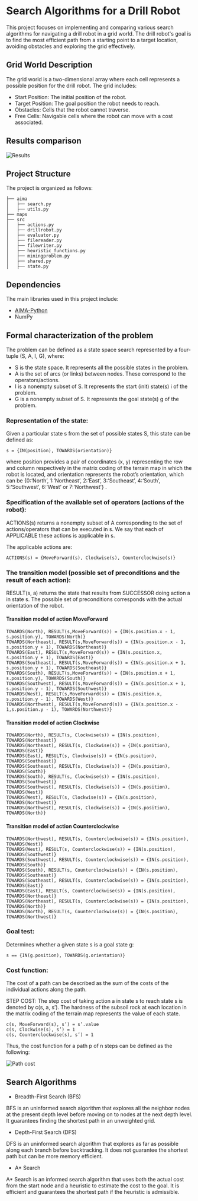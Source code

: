 Search Algorithms for a Drill Robot
===

This project focuses on implementing and comparing various search algorithms for navigating a drill robot in a grid world. The drill robot's goal is to find the most efficient path from a starting point to a target location, avoiding obstacles and exploring the grid effectively.

## Grid World Description
The grid world is a two-dimensional array where each cell represents a possible position for the drill robot. The grid includes:

- Start Position: The initial position of the robot.
- Target Position: The goal position the robot needs to reach.
- Obstacles: Cells that the robot cannot traverse.
- Free Cells: Navigable cells where the robot can move with a cost associated.

## Results comparison

![Results](results.png)

## Project Structure
The project is organized as follows:

```
├── aima
│   ├── search.py
│   ├── utils.py 
├── maps
├── src
│   ├── actions.py
│   ├── drillrobot.py
│   ├── evaluator.py
│   ├── filereader.py
│   ├── filewriter.py
│   ├── heuristic_functions.py
│   ├── miningproblem.py
│   ├── shared.py
│   ├── state.py
```

## Dependencies
The main libraries used in this project include:

- [AIMA-Python](https://github.com/aimacode/aima-python)
- NumPy

## Formal characterization of the problem
The problem can be defined as a state space search represented by a four-tuple (S, A, I, G), where:
- S is the state space. It represents all the possible states in the problem.
- A is the set of arcs (or links) between nodes. These correspond to the operators/actions.
- I is a nonempty subset of S. It represents the start (init) state(s) i of the problem.
- G is a nonempty subset of S. It represents the goal state(s) g of the problem.

### Representation of the state:
Given a particular state s from the set of possible states S, this state can be defined as:

```
s = {IN(position), TOWARDS(orientation)}
```

where position provides a pair of coordinates (x, y) representing the row and column respectively in the matrix coding of the terrain map in which the robot is located, and orientation represents the robot’s orientation, which can be {0:‘North’, 1:‘Northeast’, 2:‘East’, 3:‘Southeast’, 4:‘South’, 5:‘Southwest’, 6:‘West’ or 7:‘Northwest’} .

### Specification of the available set of operators (actions of the robot):  
ACTIONS(s) returns a nonempty subset of A corresponding to the set of actions/operators that can be executed in s. We say that each of APPLICABLE these actions is applicable in s. 

The applicable actions are:

```
ACTIONS(s) = {MoveForward(s), Clockwise(s), Counterclockwise(s)}
```

### The transition model (possible set of preconditions and the result of each action):  
RESULT(s, a) returns the state that results from SUCCESSOR doing action a in state s. The possible set of preconditions corresponds with the actual orientation of the robot.

#### Transition model of action MoveForward
```
TOWARDS(North), RESULT(s,MoveForward(s)) = {IN(s.position.x - 1, s.position.y), TOWARDS(North)}
TOWARDS(Northeast), RESULT(s,MoveForward(s)) = {IN(s.position.x - 1, s.position.y + 1), TOWARDS(Northeast)}
TOWARDS(East), RESULT(s,MoveForward(s)) = {IN(s.position.x, s.position.y + 1), TOWARDS(East)}
TOWARDS(Southeast), RESULT(s,MoveForward(s)) = {IN(s.position.x + 1, s.position.y + 1), TOWARDS(Southeast)}
TOWARDS(South), RESULT(s,MoveForward(s)) = {IN(s.position.x + 1, s.position.y), TOWARDS(South)}
TOWARDS(Southwest), RESULT(s,MoveForward(s)) = {IN(s.position.x + 1, s.position.y - 1), TOWARDS(Southwest)}
TOWARDS(West), RESULT(s,MoveForward(s)) = {IN(s.position.x, s.position.y - 1), TOWARDS(West)}
TOWARDS(Northwest), RESULT(s,MoveForward(s)) = {IN(s.position.x - 1,s.position.y - 1), TOWARDS(Northwest)}
```

#### Transition model of action Clockwise
```
TOWARDS(North), RESULT(s, Clockwise(s)) = {IN(s.position), TOWARDS(Northeast)}
TOWARDS(Northeast), RESULT(s, Clockwise(s)) = {IN(s.position), TOWARDS(East)}
TOWARDS(East), RESULT(s, Clockwise(s)) = {IN(s.position), TOWARDS(Southeast)}
TOWARDS(Southeast), RESULT(s, Clockwise(s)) = {IN(s.position), TOWARDS(South)}
TOWARDS(South), RESULT(s, Clockwise(s)) = {IN(s.position), TOWARDS(Southwest)}
TOWARDS(Southwest), RESULT(s, Clockwise(s)) = {IN(s.position), TOWARDS(West)}
TOWARDS(West), RESULT(s, Clockwise(s)) = {IN(s.position), TOWARDS(Northwest)}
TOWARDS(Northwest), RESULT(s, Clockwise(s)) = {IN(s.position), TOWARDS(North)}
```

#### Transition model of action Counterclockwise
```
TOWARDS(Northwest), RESULT(s, Counterclockwise(s)) = {IN(s.position), TOWARDS(West)}
TOWARDS(West), RESULT(s, Counterclockwise(s)) = {IN(s.position), TOWARDS(Southwest)}
TOWARDS(Southwest), RESULT(s, Counterclockwise(s)) = {IN(s.position), TOWARDS(South)}
TOWARDS(South), RESULT(s, Counterclockwise(s)) = {IN(s.position), TOWARDS(Southeast)}
TOWARDS(Southeast), RESULT(s, Counterclockwise(s)) = {IN(s.position), TOWARDS(East)}
TOWARDS(East), RESULT(s, Counterclockwise(s)) = {IN(s.position), TOWARDS(Northeast)}
TOWARDS(Northeast), RESULT(s, Counterclockwise(s)) = {IN(s.position), TOWARDS(North)}
TOWARDS(North), RESULT(s, Counterclockwise(s)) = {IN(s.position), TOWARDS(Northwest)}
```
### Goal test:
Determines whether a given state s is a goal state g:

```
s == {IN(g.position), TOWARDS(g.orientation)}
```

### Cost function:
The cost of a path can be described as the sum of the costs of the individual actions along the path.

STEP COST: The step cost of taking action a in state s to reach state s is denoted by c(s, a, s’). The hardness of the subsoil rock at each location in the matrix coding of the terrain map represents the value of each state.

```
c(s, MoveForward(s), s’) = s’.value
c(s, Clockwise(s), s’) = 1
c(s, Counterclockwise(s), s’) = 1
```

Thus, the cost function for a path p of n steps can be defined as the following:

![Path cost](path-cost.png)

## Search Algorithms
- Breadth-First Search (BFS)

BFS is an uninformed search algorithm that explores all the neighbor nodes at the present depth level before moving on to nodes at the next depth level. It guarantees finding the shortest path in an unweighted grid.

- Depth-First Search (DFS)

DFS is an uninformed search algorithm that explores as far as possible along each branch before backtracking. It does not guarantee the shortest path but can be more memory efficient.

- A* Search

A* Search is an informed search algorithm that uses both the actual cost from the start node and a heuristic to estimate the cost to the goal. It is efficient and guarantees the shortest path if the heuristic is admissible.